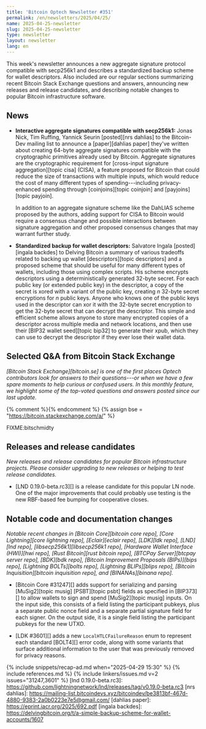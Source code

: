 ```yaml
---
title: 'Bitcoin Optech Newsletter #351'
permalink: /en/newsletters/2025/04/25/
name: 2025-04-25-newsletter
slug: 2025-04-25-newsletter
type: newsletter
layout: newsletter
lang: en
---
```

This week's newsletter announces a new aggregate signature protocol
compatible with secp256k1 and describes a standardized backup scheme for
wallet descriptors.  Also included are our regular sections summarizing
recent Bitcoin Stack Exchange questions and answers, announcing new
releases and release candidates, and describing notable changes to
popular Bitcoin infrastructure software.

## News

- **Interactive aggregate signatures compatible with secp256k1:** Jonas
  Nick, Tim Ruffing, Yannick Seurin [posted][nrs dahlias] to the
  Bitcoin-Dev mailing list to announce a [paper][dahlias paper] they've
  written about creating 64-byte aggregate signatures compatible with
  the cryptographic primitives already used by Bitcoin.  Aggregate
  signatures are the cryptographic requirement for [cross-input
  signature aggregation][topic cisa] (CISA), a feature proposed for
  Bitcoin that could reduce the size of transactions with multiple
  inputs, which would reduce the cost of many different types of
  spending---including privacy-enhanced spending through
  [coinjoins][topic coinjoin] and [payjoins][topic payjoin].

  In addition to an aggregate signature scheme like the DahLIAS scheme proposed
  by the authors, adding support for CISA to Bitcoin would require a
  consensus change and possible interactions between signature
  aggregation and other proposed consensus changes that may warrant further
  study.

- **Standardized backup for wallet descriptors:** Salvatore Ingala
  [posted][ingala backdes] to Delving Bitcoin a summary of various
  tradeoffs related to backing up wallet [descriptors][topic
  descriptors] and a proposed scheme that should be useful for many
  different types of wallets, including those using complex scripts.
  His scheme encrypts descriptors using a deterministically generated
  32-byte secret.  For each public key (or extended public key) in the
  descriptor, a copy of the secret is xored with a variant of the public
  key, creating _n_ 32-byte secret encryptions for _n_ public keys.
  Anyone who knows one of the public keys used in the descriptor can xor
  it with the 32-byte secret encryption to get the 32-byte secret that
  can decrypt the descriptor.  This simple and efficient scheme allows
  anyone to store many encrypted copies of a descriptor across multiple
  media and network locations, and then use their [BIP32 wallet
  seed][topic bip32] to generate their xpub, which they can use to
  decrypt the descriptor if they ever lose their wallet data.

## Selected Q&A from Bitcoin Stack Exchange

*[Bitcoin Stack Exchange][bitcoin.se] is one of the first places Optech
contributors look for answers to their questions---or when we have a
few spare moments to help curious or confused users.  In
this monthly feature, we highlight some of the top-voted questions and
answers posted since our last update.*

{% comment %}<!-- https://bitcoin.stackexchange.com/search?tab=votes&q=created%3a1m..%20is%3aanswer -->{% endcomment %}
{% assign bse = "https://bitcoin.stackexchange.com/a/" %}

FIXME:bitschmidty

## Releases and release candidates

_New releases and release candidates for popular Bitcoin infrastructure
projects.  Please consider upgrading to new releases or helping to test
release candidates._

- [LND 0.19.0-beta.rc3][] is a release candidate for this popular LN
  node.  One of the major improvements that could probably use testing
  is the new RBF-based fee bumping for cooperative closes.

## Notable code and documentation changes

_Notable recent changes in [Bitcoin Core][bitcoin core repo], [Core
Lightning][core lightning repo], [Eclair][eclair repo], [LDK][ldk repo],
[LND][lnd repo], [libsecp256k1][libsecp256k1 repo], [Hardware Wallet
Interface (HWI)][hwi repo], [Rust Bitcoin][rust bitcoin repo], [BTCPay
Server][btcpay server repo], [BDK][bdk repo], [Bitcoin Improvement
Proposals (BIPs)][bips repo], [Lightning BOLTs][bolts repo],
[Lightning BLIPs][blips repo], [Bitcoin Inquisition][bitcoin inquisition
repo], and [BINANAs][binana repo]._

- [Bitcoin Core #31247][] adds support for serializing and parsing
  [MuSig2][topic musig] [PSBT][topic psbt] fields as specified in [BIP373][] to
  allow wallets to sign and spend [MuSig2][topic musig] inputs. On the input
  side, this consists of a field listing the participant pubkeys, plus a
  separate public nonce field and a separate partial signature field for each
  signer. On the output side, it is a single field listing the participant
  pubkeys for the new UTXO.

- [LDK #3601][] adds a new `LocalHTLCFailureReason` enum to represent each
  standard [BOLT4][] error code, along with some variants that surface
  additional information to the user that was previously removed for privacy
  reasons.

{% include snippets/recap-ad.md when="2025-04-29 15:30" %}
{% include references.md %}
{% include linkers/issues.md v=2 issues="31247,3601" %}
[lnd 0.19.0-beta.rc3]: https://github.com/lightningnetwork/lnd/releases/tag/v0.19.0-beta.rc3
[nrs dahlias]: https://mailing-list.bitcoindevs.xyz/bitcoindev/be3813bf-467d-4880-9383-2a0b0223e7e5@gmail.com/
[dahlias paper]: https://eprint.iacr.org/2025/692.pdf
[ingala backdes]: https://delvingbitcoin.org/t/a-simple-backup-scheme-for-wallet-accounts/1607
